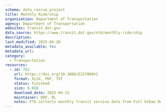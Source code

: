```yaml
---
schema: data_rescue_project 
title: Monthly Ridership
organization: Department of Transportation
agency: Department of Transportation
websites: transit.dot.gov
data_source: https://www.transit.dot.gov/ntd/monthly-ridership
description: 
last_modified: 2025-04-20
metadata_available: Yes
metadata_url: 
category:
  - Transportation 
resources:
  - id: 762
    url: https://doi.org/10.3886/E227009V1
    format: XLSX, PDF, TXT
    status: Finished
    size: 0.028
    download_date: 2025-04-15
    maintainer: DRP, DL
    notes: FTA collects monthly transit service data from Full Urban Reporters (agencies with over 30 Vehicles Operated in Maximum Service (VOMS) or modes operating over Fixed Guideway). These service data include Vehicle Revenue Miles (VRM), Vehicle Revenue Hours (VRH), Unlinked Passenger Trips (UPT), and VOMS. For a description of these data, please review the most recent NTD Policy Manual (https://www.transit.dot.gov/ntd/2024-ntd-monthly-ridership-and-weekly-reference-policy-manual). The most recent NTD Policy Manual for this point in time (2024) has been included with this dataset. The datasets have multiple sheets within the Excel spreadsheet, with the first one being a README.
---
```

